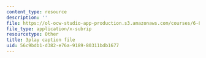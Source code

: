 ```yaml
---
content_type: resource
description: ''
file: https://ol-ocw-studio-app-production.s3.amazonaws.com/courses/6-832-underactuated-robotics-spring-2009/56c9bdb1d382e76a918980311bdb1677_ufM3HLTZ47k.srt
file_type: application/x-subrip
resourcetype: Other
title: 3play caption file
uid: 56c9bdb1-d382-e76a-9189-80311bdb1677
---
```

